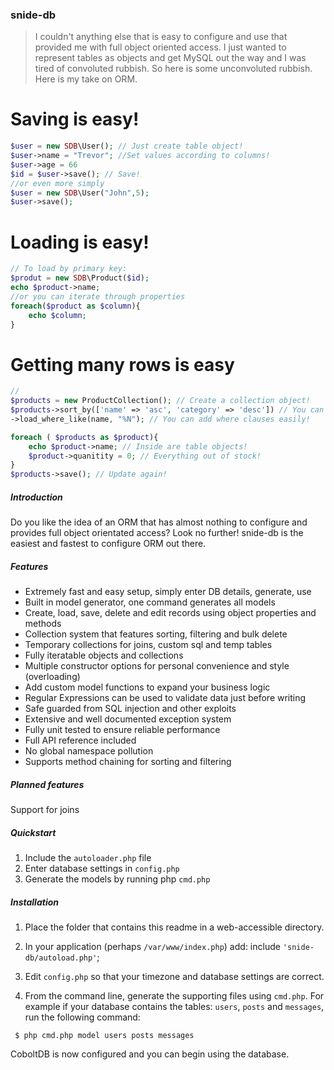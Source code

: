 ### snide-db

> I couldn't anything else that is easy to configure and use that provided me with
> full object oriented access. I just wanted to represent tables as objects and get
> MySQL out the way and I was tired of convoluted rubbish. So here is some unconvoluted
> rubbish. Here is my take on ORM.

# Saving is easy!
```php
$user = new SDB\User(); // Just create table object!
$user->name = "Trevor"; //Set values according to columns!
$user->age = 66
$id = $user->save(); // Save!
//or even more simply
$user = new SDB\User("John",5);
$user->save();
```
# Loading is easy!
```php
// To load by primary key:
$produt = new SDB\Product($id);
echo $product->name;
//or you can iterate through properties
foreach($product as $column){
	echo $column;
}
```
# Getting many rows is easy
```php
//
$products = new ProductCollection(); // Create a collection object!
$products->sort_by(['name' => 'asc', 'category' => 'desc']) // You can sort on multiple columns!
->load_where_like(name, "%N"); // You can add where clauses easily!

foreach ( $products as $product){
	echo $product->name; // Inside are table objects!
	$product->quanitity = 0; // Everything out of stock!
}
$products->save(); // Update again!

```

##### Introduction
Do you like the idea of an ORM that has almost nothing to configure
and provides full object orientated access? Look no further! snide-db is
the easiest and fastest to configure ORM out there.

##### Features
- Extremely fast and easy setup, simply enter DB details, generate, use
- Built in model generator, one command generates all models
- Create, load, save, delete and edit records using object properties and methods
- Collection system that features sorting, filtering and bulk delete
- Temporary collections for joins, custom sql and temp tables
- Fully iteratable objects and collections
- Multiple constructor options for personal convenience and style (overloading)
- Add custom model functions to expand your business logic
- Regular Expressions can be used to validate data just before writing
- Safe guarded from SQL injection and other exploits
- Extensive and well documented exception system
- Fully unit tested to ensure reliable performance
- Full API reference included
- No global namespace pollution
- Supports method chaining for sorting and filtering

##### Planned features
Support for joins

##### Quickstart

1. Include the `autoloader.php` file
1. Enter database settings in `config.php`
1. Generate the models by running php `cmd.php`

##### Installation
1. Place the folder that contains this readme in a web-accessible directory.

1. In your application (perhaps `/var/www/index.php`) add:
 include `'snide-db/autoload.php'`;
1. Edit `config.php` so that your timezone and database settings are correct.
1. From the command line, generate the supporting files using `cmd.php`. For example if your database contains the tables: 
	`users`, `posts` and `messages`, run the following command:

` $ php cmd.php model users posts messages`
	
CoboltDB is now configured and you can begin using the database.

